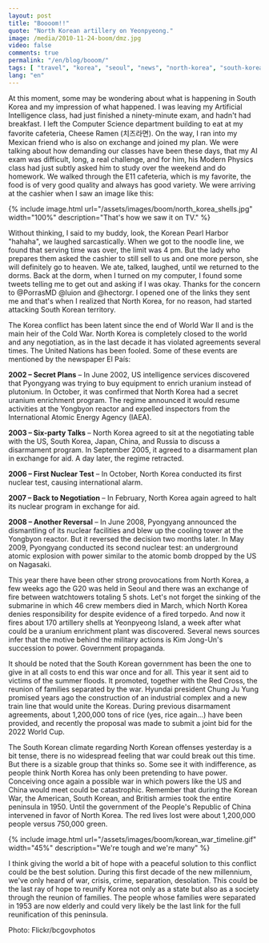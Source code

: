 ```yaml
---
layout: post
title: "Boooom!!"
quote: "North Korean artillery on Yeonpyeong."
image: /media/2010-11-24-boom/dmz.jpg
video: false
comments: true
permalink: "/en/blog/booom/"
tags: [ "travel", "korea", "seoul", "news", "north-korea", "south-korea", "war", "conflict" ]
lang: "en"
---
```


At this moment, some may be wondering about what is happening in South Korea and my impression of what happened.
I was leaving my Artificial Intelligence class, had just finished a ninety-minute exam, and hadn't had breakfast.
I left the Computer Science department building to eat at my favorite cafeteria, Cheese Ramen (치즈라면).
On the way, I ran into my Mexican friend who is also on exchange and joined my plan. We were talking about how demanding our classes have been these days, that my AI exam was difficult, long, a real challenge, and for him, his Modern Physics class had just subtly asked him to study over the weekend and do homework. We walked through the E11 cafeteria, which is my favorite, the food is of very good quality and always has good variety.
We were arriving at the cashier when I saw an image like this:

{% include image.html url="/assets/images/boom/north_korea_shells.jpg" width="100%" description="That's how we saw it on TV." %}

Without thinking, I said to my buddy, look, the Korean Pearl Harbor "hahaha", we laughed sarcastically. When we got to the noodle line, we found that serving time was over, the limit was 4 pm. But the lady who prepares them asked the cashier to still sell to us and one more person, she will definitely go to heaven. We ate, talked, laughed, until we returned to the dorms.
Back at the dorm, when I turned on my computer, I found some tweets telling me to get out and asking if I was okay. Thanks for the concern to @PorrasMD @luion and @hectorgr. I opened one of the links they sent me and that's when I realized that North Korea, for no reason, had started attacking South Korean territory.

The Korea conflict has been latent since the end of World War II and is the main heir of the Cold War. North Korea is completely closed to the world and any negotiation, as in the last decade it has violated agreements several times. The United Nations has been fooled. Some of these events are mentioned by the newspaper El País:

<strong>2002 – Secret Plans</strong> – In June 2002, US intelligence services discovered that Pyongyang was trying to buy equipment to enrich uranium instead of plutonium. In October, it was confirmed that North Korea had a secret uranium enrichment program. The regime announced it would resume activities at the Yongbyon reactor and expelled inspectors from the International Atomic Energy Agency (IAEA).

<strong>2003 – Six-party Talks</strong> – North Korea agreed to sit at the negotiating table with the US, South Korea, Japan, China, and Russia to discuss a disarmament program. In September 2005, it agreed to a disarmament plan in exchange for aid. A day later, the regime retracted.

<strong>2006 – First Nuclear Test</strong> – In October, North Korea conducted its first nuclear test, causing international alarm.

<strong>2007 – Back to Negotiation</strong> – In February, North Korea again agreed to halt its nuclear program in exchange for aid.

<strong>2008 – Another Reversal</strong> – In June 2008, Pyongyang announced the dismantling of its nuclear facilities and blew up the cooling tower at the Yongbyon reactor. But it reversed the decision two months later. In May 2009, Pyongyang conducted its second nuclear test: an underground atomic explosion with power similar to the atomic bomb dropped by the US on Nagasaki.

This year there have been other strong provocations from North Korea, a few weeks ago the G20 was held in Seoul and there was an exchange of fire between watchtowers totaling 5 shots. Let's not forget the sinking of the submarine in which 46 crew members died in March, which North Korea denies responsibility for despite evidence of a fired torpedo. And now it fires about 170 artillery shells at Yeonpyeong Island, a week after what could be a uranium enrichment plant was discovered. Several news sources infer that the motive behind the military actions is Kim Jong-Un's succession to power. Government propaganda.

It should be noted that the South Korean government has been the one to give in at all costs to end this war once and for all. This year it sent aid to victims of the summer floods. It promoted, together with the Red Cross, the reunion of families separated by the war. Hyundai president Chung Ju Yung promised years ago the construction of an industrial complex and a new train line that would unite the Koreas. During previous disarmament agreements, about 1,200,000 tons of rice (yes, rice again...) have been provided, and recently the proposal was made to submit a joint bid for the 2022 World Cup.

The South Korean climate regarding North Korean offenses yesterday is a bit tense, there is no widespread feeling that war could break out this time. But there is a sizable group that thinks so. Some see it with indifference, as people think North Korea has only been pretending to have power. Conceiving once again a possible war in which powers like the US and China would meet could be catastrophic. Remember that during the Korean War, the American, South Korean, and British armies took the entire peninsula in 1950. Until the government of the People's Republic of China intervened in favor of North Korea. The red lives lost were about 1,200,000 people versus 750,000 green.

{% include image.html url="/assets/images/boom/korean_war_timeline.gif" width="45%" description="We're tough and we're many"  %}

I think giving the world a bit of hope with a peaceful solution to this conflict could be the best solution. During this first decade of the new millennium, we've only heard of war, crisis, crime, separation, desolation. This could be the last ray of hope to reunify Korea not only as a state but also as a society through the reunion of families. The people whose families were separated in 1953 are now elderly and could very likely be the last link for the full reunification of this peninsula.

Photo: Flickr/bcgovphotos
